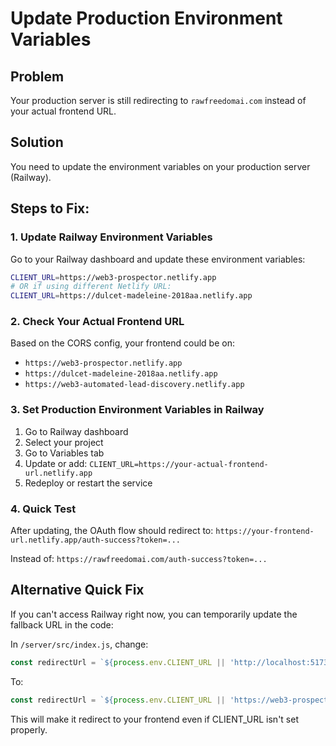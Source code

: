 # Update Production Environment Variables

## Problem
Your production server is still redirecting to `rawfreedomai.com` instead of your actual frontend URL.

## Solution
You need to update the environment variables on your production server (Railway).

## Steps to Fix:

### 1. Update Railway Environment Variables
Go to your Railway dashboard and update these environment variables:

```bash
CLIENT_URL=https://web3-prospector.netlify.app
# OR if using different Netlify URL:
CLIENT_URL=https://dulcet-madeleine-2018aa.netlify.app
```

### 2. Check Your Actual Frontend URL
Based on the CORS config, your frontend could be on:
- `https://web3-prospector.netlify.app`
- `https://dulcet-madeleine-2018aa.netlify.app` 
- `https://web3-automated-lead-discovery.netlify.app`

### 3. Set Production Environment Variables in Railway
1. Go to Railway dashboard
2. Select your project
3. Go to Variables tab
4. Update or add: `CLIENT_URL=https://your-actual-frontend-url.netlify.app`
5. Redeploy or restart the service

### 4. Quick Test
After updating, the OAuth flow should redirect to:
`https://your-frontend-url.netlify.app/auth-success?token=...`

Instead of:
`https://rawfreedomai.com/auth-success?token=...`

## Alternative Quick Fix
If you can't access Railway right now, you can temporarily update the fallback URL in the code:

In `/server/src/index.js`, change:
```javascript
const redirectUrl = `${process.env.CLIENT_URL || 'http://localhost:5173'}/auth-success?token=${token}`;
```

To:
```javascript
const redirectUrl = `${process.env.CLIENT_URL || 'https://web3-prospector.netlify.app'}/auth-success?token=${token}`;
```

This will make it redirect to your frontend even if CLIENT_URL isn't set properly.